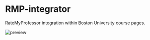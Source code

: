 # RMP-integrator

RateMyProfessor integration within Boston University course pages.

![preview](https://i.imgur.com/VJb8fIb.gif)
